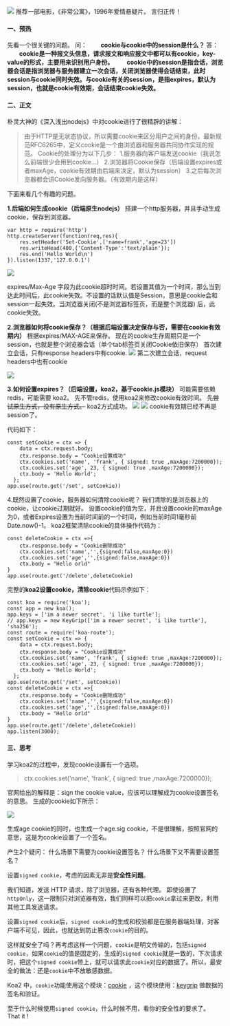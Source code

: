 ![](http://upload-images.jianshu.io/upload_images/2976869-4d3c800b7fff82ef.png?imageMogr2/auto-orient/strip%7CimageView2/2/w/1240)
推荐一部电影，《非常公寓》，1996年爱情悬疑片。
言归正传！
#### 一、预热
先看一个很关键的问题。
问：
　　**cookie与cookie中的session是什么？**
答：
　　**cookie是一种报文头信息，请求报文和响应报文中都可以有cookie，key-value的形式，主要用来识别用户身份。
　　cookie中的session是指会话，浏览器会话是指浏览器与服务器建立一次会话，关闭浏览器使得会话结束，此时session与cookie同时失效。与cookie有关的session，是指expires，默认为session，也就是cookie有效期，会话结束cookie失效。**
#### 二、正文
朴灵大神的《深入浅出nodejs》中对cookie进行了很精辟的讲解：
>由于HTTP是无状态协议，所以需要cookie来区分用户之间的身份。最新规范RFC6265中，定义cookie是一个由浏览器和服务器共同协作实现的规范。
Cookie的处理分为以下几步：
1.服务器向客户端发送cookie（我说怎么前端很少会用到cookie...）
2.浏览器将Cookie保存（后端设置expires或者maxAge，cookie有效期由后端来决定，默认为session）
3.之后每次浏览器都会讲Cookie发向服务器。（有效期内是这样）

下面来看几个有趣的问题。

**1.后端如何生成cookie（后端原生nodejs）**
搭建一个http服务器，并且手动生成cookie，保存到浏览器。
```
var http = require('http')
http.createServer(function(req,res){
    res.setHeader('Set-Cookie',['name=frank','age=23'])
    res.writeHead(400,{'Content-Type':'text/plain'});
    res.end('Hello World\n')
}).listen(1337,'127.0.0.1')
```
![](http://upload-images.jianshu.io/upload_images/2976869-bf5fb27cd4d58ee0.png?imageMogr2/auto-orient/strip%7CimageView2/2/w/1240)

expires/Max-Age 字段为此cookie超时时间。若设置其值为一个时间，那么当到达此时间后，此cookie失效。不设置的话默认值是Session，意思是cookie会和session一起失效。当浏览器关闭(不是浏览器标签页，而是整个浏览器) 后，此cookie失效。

**2.浏览器如何将cookie保存？（根据后端设置决定保存与否，需要在cookie有效期内）**
根据expires/MAX-AGE来保存。
现在的cookie生存周期只是一个session，也就是整个浏览器会话（单个tab标签页关闭Cookie依旧保存）
首次建立会话，只有response headers中有cookie.
![](http://upload-images.jianshu.io/upload_images/2976869-c0ff495ca4167bfb.png?imageMogr2/auto-orient/strip%7CimageView2/2/w/1240)
第二次建立会话，request headers中也有cookie

![](http://upload-images.jianshu.io/upload_images/2976869-2fb75a9bfcd07ad3.png?imageMogr2/auto-orient/strip%7CimageView2/2/w/1240)


**3.如何设置expires？（后端设置，koa2，基于cookie.js模块）**
可能需要依赖redis，可能需要 koa2。
先不管redis，使用koa2来修改cookie有效时间。
~~先尝试原生方式，没有原生方式。~~
koa2方式成功。
![](http://upload-images.jianshu.io/upload_images/2976869-b318668514424bb9.png?imageMogr2/auto-orient/strip%7CimageView2/2/w/1240)
![](http://upload-images.jianshu.io/upload_images/2976869-f0b3314ac0576f01.png?imageMogr2/auto-orient/strip%7CimageView2/2/w/1240)
cookie有效期已经不再是session了。

代码如下：
```
const setCookie = ctx => {
    data = ctx.request.body;
    ctx.response.body = "Cookie设置成功"
    ctx.cookies.set('name', 'frank', { signed: true ,maxAge:7200000});
  	ctx.cookies.set('age', 23, { signed: true ,maxAge:7200000});
  	ctx.body = 'Hello World';
  };
app.use(route.get('/set', setCookie))
```
4.既然设置了cookie，服务器如何清除cookie呢？
我们清除的是浏览器上的cookie，让cookie过期就好。
设置cookie的值为空，并且设置cookie的maxAge为0，或者Expires设置为当前时间前的一个时间，例如当前时间1毫秒前Date.now()-1。
koa2框架清除cookie的具体操作代码为：
```
const deleteCookie = ctx =>{
    ctx.response.body = "Cookie删除成功"
    ctx.cookies.set('name','',{signed:false,maxAge:0})
    ctx.cookies.set('age','',{signed:false,maxAge:0})
    ctx.body = "Hello orld"
}
app.use(route.get('/delete',deleteCookie)
```
完整的**koa2设置cookie，清除cookie**代码示例如下：
```
const koa = require('koa');
const app = new koa();
app.keys = ['im a newer secret', 'i like turtle'];
// app.keys = new KeyGrip(['im a newer secret', 'i like turtle'], 'sha256');
const route = require('koa-route');
const setCookie = ctx => {
    data = ctx.request.body;
    ctx.response.body = "Cookie设置成功"
    ctx.cookies.set('name', 'frank', { signed: true ,maxAge:7200000});
  	ctx.cookies.set('age', 23, { signed: true ,maxAge:7200000});
  	ctx.body = 'Hello World';
  };
app.use(route.get('/set', setCookie))
const deleteCookie = ctx =>{
    ctx.response.body = "Cookie删除成功"
    ctx.cookies.set('name','',{signed:false,maxAge:0})
    ctx.cookies.set('age','',{signed:false,maxAge:0})
    ctx.body = "Hello orld"
}
app.use(route.get('/delete',deleteCookie))
app.listen(3000);
```
#### 三、思考
学习koa2的过程中，发现cookie设置有一个选项。

> ctx.cookies.set('name', 'frank', { signed: true ,maxAge:7200000});

官网给出的解释是：sign the cookie value，应该可以理解成为cookie设置签名的意思。
生成的cookie如下所示：

![](/img/bVZAHm)

生成age cookie的同时，也生成一个age.sig cookie，不是很理解，按照官网的意思，这是为cookie设置了一个签名。

产生2个疑问：
什么场景下需要为cookie设置签名？
什么场景下又不需要设置签名？

设置`signed cookie`，考虑的因素无非是**安全性问题**。

我们知道，发送 HTTP 请求，除了浏览器，还有各种代理。
即使设置了`httpOnly`，这一限制只对浏览器有效，我们同样可以把`cookie`拿过来更改，利用其他工具发送请求。

设置`signed cookie`后，`signed cookie`的生成和校验都是在服务器端处理，对客户端不可见，因此，也就达到防止篡改`cookie`的目的。

这样就安全了吗？再考虑这样一个问题，`cookie`是明文传输的，包括`signed cookie`，如果`cookie`的值是固定的，生成的`signed cookie`就是一致的，下次请求时，把这个`signed cookie`带上，就可以请求此`cookie`对应的数据了。所以，最安全的做法：还是`cookie`中不放敏感数据。

Koa2 中，`cookie`功能使用这个模块：[cookie](https://github.com/pillarjs/cookies) ，这个模块使用：[keygrip](https://github.com/crypto-utils/keygrip) 做数据的签名和验证。

至于什么时候使用`signed cookie`，什么时候不用，看你的安全性的要求了。
That it !